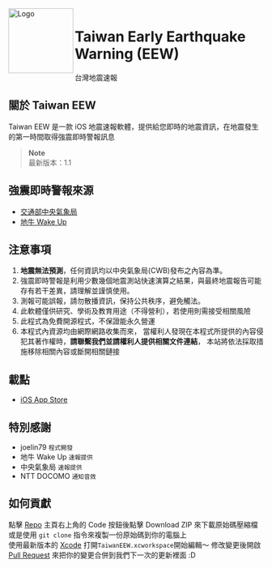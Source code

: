 <img alt="Logo" src="https://upload.cc/i1/2023/06/21/6QwkDb.png" width="128px" height="128px" align="left"/>


# Taiwan Early Earthquake Warning (EEW)
台灣地震速報

## 關於 Taiwan EEW
Taiwan EEW 是一款 iOS 地震速報軟體，提供給您即時的地震資訊，在地震發生的第一時間取得強震即時警報訊息
> **Note**    
> 最新版本：1.1

## 強震即時警報來源
* [交通部中央氣象局](https://www.cwb.gov.tw/)
* [地牛 Wake Up](https://eew.earthquake.tw/)

## 注意事項
1. **地震無法預測**，任何資訊均以中央氣象局(CWB)發布之內容為準。
2. 強震即時警報是利用少數幾個地震測站快速演算之結果，與最終地震報告可能存有若干差異，請理解並謹慎使用。
3. 測報可能誤報，請勿散播資訊，保持公共秩序，避免觸法。
5. 此軟體僅供研究、學術及教育用途（不得營利），若使用則需接受相關風險
7. 此程式為免費開源程式，不保證能永久營運
10. 本程式內資源均由網際網路收集而來， 當權利人發現在本程式所提供的內容侵犯其著作權時，**請聯繫我們並請權利人提供相關文件連結**， 本站將依法採取措施移除相關內容或斷開相關鏈接

## 載點
- [iOS App Store](https://apps.apple.com/tw/app/%E5%8F%B0%E7%81%A3-eew/id6450436314?l=en-GB)


## 特別感謝
- joelin79 `程式開發`
- 地牛 Wake Up `速報提供`
- 中央氣象局 `速報提供`
- NTT DOCOMO `通知音效`

## 如何貢獻
點擊 [Repo](https://github.com/joelin79/TaiwanEEW) 主頁右上角的 Code 按鈕後點擊 Download ZIP 來下載原始碼壓縮檔\
或是使用 `git clone` 指令來複製一份原始碼到你的電腦上\
使用最新版本的 [Xcode](https://developer.apple.com/xcode/resources/) 打開`TaiwanEEW.xcworkspace`開始編輯～
修改變更後開啟 [Pull Request](https://github.com/joelin79/TaiwanEEW/pulls) 來把你的變更合併到我們下一次的更新裡面 :D

